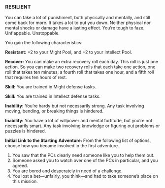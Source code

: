 ### RESILIENT

<!-- P, ID: 050804 -->

You can take a lot of punishment, both physically and mentally, and still come back for more. It takes a lot to put you down. Neither physical nor mental shocks or damage have a lasting effect. You’re tough to faze. Unflappable. Unstoppable.

<!-- P, ID: 050805 -->

You gain the following characteristics:

<!-- P, ID: 050806 -->

**Resistant:** +2 to your Might Pool, and +2 to your Intellect Pool.

<!-- P, ID: 050807 -->

**Recover:** You can make an extra recovery roll each day. This roll is just one action. So you can make two recovery rolls that each take one action, one roll that takes ten minutes, a fourth roll that takes one hour, and a fifth roll that requires ten hours of rest.

<!-- P, ID: 050808 -->

**Skill:** You are trained in Might defense tasks.

<!-- P, ID: 050809 -->

**Skill:** You are trained in Intellect defense tasks.

<!-- P, ID: 050810 -->

**Inability:** You’re hardy but not necessarily strong. Any task involving moving, bending, or breaking things is hindered.

<!-- P, ID: 050811 -->

**Inability:** You have a lot of willpower and mental fortitude, but you’re not necessarily smart. Any task involving knowledge or figuring out problems or puzzles is hindered.

<!-- P, ID: 050812 -->

**Initial Link to the Starting Adventure:** From the following list of options, choose how you became involved in the first adventure.

<!-- L, ID: 050813 -->

1. You saw that the PCs clearly need someone like you to help them out.
2. Someone asked you to watch over one of the PCs in particular, and you agreed.
3. You are bored and desperately in need of a challenge.
4. You lost a bet—unfairly, you think—and had to take someone’s place on this mission.

<!-- /L -->

